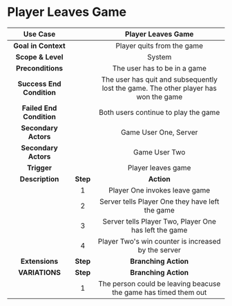# Player Leaves Game

| **Use Case**                  || Player Leaves Game                         |
|:-----------------------------:|:---:|:-------------------------------------:|
| **Goal in Context**           || Player quits from the game                 |
| **Scope & Level**             || System                                     |
| **Preconditions**             || The user has to be in a game               |
| **Success End Condition**     || The user has quit and subsequently lost the game. The other player has won the game |
| **Failed End Condition**      || Both users continue to play the game       |
| **Secondary Actors**          || Game User One, Server                      |
| **Secondary Actors**          || Game User Two                              |
| **Trigger**                   || Player leaves game                         |
| **Description** | **Step** | **Action**                                     |
|                 | 1        | Player One invokes leave game                  |
|                 | 2        | Server tells Player One they have left the game|
|                 | 3        | Server tells Player Two, Player One has left the game|
|                 | 4        | Player Two's win counter is increased by the server  |
| **Extensions**  | **Step** | **Branching Action**                           |
| **VARIATIONS**  | **Step** | **Branching Action**                           |
|                 | 1        | The person could be leaving beacuse the game has timed them out |
